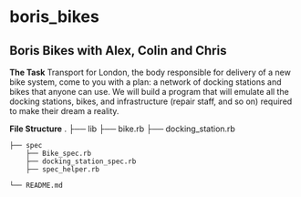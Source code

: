 # boris_bikes #
## Boris Bikes with Alex, Colin and Chris ##

**The Task**
Transport for London, the body responsible for delivery of a new bike system, come to you with a plan: a network of docking stations and bikes that anyone can use. We will build a program that will emulate all the docking stations, bikes, and infrastructure (repair staff, and so on) required to make their dream a reality.

**File Structure**
    .
    ├── lib
        ├── bike.rb
        ├── docking_station.rb

    ├── spec
        ├── Bike_spec.rb
        ├── docking_station_spec.rb
        ├── spec_helper.rb

    └── README.md
